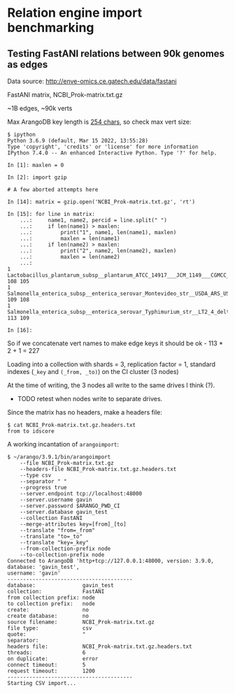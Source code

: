 # Relation engine import benchmarking

## Testing FastANI relations between 90k genomes as edges

Data source: http://enve-omics.ce.gatech.edu/data/fastani

FastANI matrix, NCBI_Prok-matrix.txt.gz

~1B edges, ~90k verts

Max ArangoDB key length is [254 chars](https://github.com/arangodb/arangodb/issues/10754), so check max vert size:

```
$ ipython
Python 3.6.9 (default, Mar 15 2022, 13:55:28) 
Type 'copyright', 'credits' or 'license' for more information
IPython 7.4.0 -- An enhanced Interactive Python. Type '?' for help.

In [1]: maxlen = 0

In [2]: import gzip

# A few aborted attempts here

In [14]: matrix = gzip.open('NCBI_Prok-matrix.txt.gz', 'rt')

In [15]: for line in matrix: 
    ...:     name1, name2, percid = line.split(" ") 
    ...:     if len(name1) > maxlen: 
    ...:         print("1", name1, len(name1), maxlen) 
    ...:         maxlen = len(name1) 
    ...:     if len(name2) > maxlen:
    ...:         print("2", name2, len(name2), maxlen) 
    ...:         maxlen = len(name2) 
    ...:
1 Lactobacillus_plantarum_subsp__plantarum_ATCC_14917___JCM_1149___CGMCC_1_2437_GCA_000143745.LargeContigs.fna 108 105
1 Salmonella_enterica_subsp__enterica_serovar_Montevideo_str__USDA_ARS_USMARC_1903_NZ_CP007222.LargeContigs.fna 109 108
1 Salmonella_enterica_subsp__enterica_serovar_Typhimurium_str__LT2_4_delta_ramA__kan_GCA_000336195.LargeContigs.fna 113 109

In [16]:

```

So if we concatenate vert names to make edge keys it should be ok - 113 * 2 + 1 = 227

Loading into a collection with shards = 3, replication factor = 1, standard indexes (`_key` and `(_from, _to)`) on the CI cluster (3 nodes)

At the time of writing, the 3 nodes all write to the same drives I think (?).

* TODO retest when nodes write to separate drives.

Since the matrix has no headers, make a headers file:

```
$ cat NCBI_Prok-matrix.txt.gz.headers.txt 
from to idscore
```

A working incantation of `arangoimport`: 
```
$ ~/arango/3.9.1/bin/arangoimport
    --file NCBI_Prok-matrix.txt.gz
    --headers-file NCBI_Prok-matrix.txt.gz.headers.txt
    --type csv
    --separator " "
    --progress true
    --server.endpoint tcp://localhost:48000
    --server.username gavin
    --server.password $ARANGO_PWD_CI
    --server.database gavin_test
    --collection FastANI
    --merge-attributes key=[from]_[to]
    --translate "from=_from"
    --translate "to=_to"
    --translate "key=_key"
    --from-collection-prefix node
    --to-collection-prefix node
Connected to ArangoDB 'http+tcp://127.0.0.1:48000, version: 3.9.0, database: 'gavin_test',
username: 'gavin'
----------------------------------------
database:               gavin_test
collection:             FastANI
from collection prefix: node
to collection prefix:   node
create:                 no
create database:        no
source filename:        NCBI_Prok-matrix.txt.gz
file type:              csv
quote:                  "
separator:               
headers file:           NCBI_Prok-matrix.txt.gz.headers.txt
threads:                6
on duplicate:           error
connect timeout:        5
request timeout:        1200
----------------------------------------
Starting CSV import...
```

